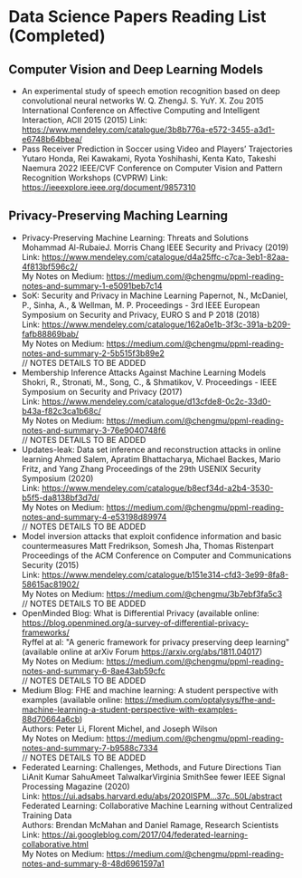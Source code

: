 # Data Science Papers Reading List (Completed)
## Computer Vision and Deep Learning Models
* An experimental study of speech emotion recognition based on deep convolutional neural networks
 W. Q. ZhengJ. S. YuY. X. Zou
 2015 International Conference on Affective Computing and Intelligent Interaction, ACII 2015 (2015)
 Link: https://www.mendeley.com/catalogue/3b8b776a-e572-3455-a3d1-e6748b64bbea/
* Pass Receiver Prediction in Soccer using Video and Players’ Trajectories Yutaro Honda, 
 Rei Kawakami, Ryota Yoshihashi, Kenta Kato, Takeshi Naemura 
 2022 IEEE/CVF Conference on Computer Vision and Pattern Recognition Workshops (CVPRW)
 Link: https://ieeexplore.ieee.org/document/9857310
## Privacy-Preserving Maching Learning
* Privacy-Preserving Machine Learning: Threats and Solutions
  Mohammad Al-RubaieJ. Morris Chang
  IEEE Security and Privacy (2019) \
  Link: https://www.mendeley.com/catalogue/d4a25ffc-c7ca-3eb1-82aa-4f813bf596c2/ \
  My Notes on Medium: https://medium.com/@chengmu/ppml-reading-notes-and-summary-1-e5091beb7c14
* SoK: Security and Privacy in Machine Learning 
  Papernot, N., McDaniel, P., Sinha, A., & Wellman, M. P. 
  Proceedings - 3rd IEEE European Symposium on Security and Privacy, EURO S and P 2018 (2018) \
  Link: https://www.mendeley.com/catalogue/162a0e1b-3f3c-391a-b209-fafb88869bab/ \
  My Notes on Medium: https://medium.com/@chengmu/ppml-reading-notes-and-summary-2-5b515f3b89e2 \
  // NOTES DETAILS TO BE ADDED
* Membership Inference Attacks Against Machine Learning Models
  Shokri, R., Stronati, M., Song, C., & Shmatikov, V.
  Proceedings - IEEE Symposium on Security and Privacy (2017) \
  Link: https://www.mendeley.com/catalogue/d13cfde8-0c2c-33d0-b43a-f82c3ca1b68c/ \
  My Notes on Medium: https://medium.com/@chengmu/ppml-reading-notes-and-summary-3-76e9040748f6 \
  // NOTES DETAILS TO BE ADDED
* Updates-leak: Data set inference and reconstruction attacks in online learning
  Ahmed Salem, Apratim Bhattacharya, Michael Backes, Mario Fritz, and Yang Zhang
  Proceedings of the 29th USENIX Security Symposium (2020) \
  Link: https://www.mendeley.com/catalogue/b8ecf34d-a2b4-3530-b5f5-da8138bf3d7d/ \
  My Notes on Medium: https://medium.com/@chengmu/ppml-reading-notes-and-summary-4-e53198d89974 \
  // NOTES DETAILS TO BE ADDED
* Model inversion attacks that exploit confidence information and basic countermeasures
  Matt Fredrikson, Somesh Jha, Thomas Ristenpart
  Proceedings of the ACM Conference on Computer and Communications Security (2015) \
  Link:  https://www.mendeley.com/catalogue/b151e314-cfd3-3e99-8fa8-58615ac81902/ \
  My Notes on Medium: https://medium.com/@chengmu/3b7ebf3fa5c3 \
  // NOTES DETAILS TO BE ADDED
* OpenMinded Blog: What is Differential Privacy (available online: https://blog.openmined.org/a-survey-of-differential-privacy-frameworks/ \
  Ryffel at al: "A generic framework for privacy preserving deep learning" (available online at arXiv Forum https://arxiv.org/abs/1811.04017) \
  My Notes on Medium: https://medium.com/@chengmu/ppml-reading-notes-and-summary-6-8ae43ab59cfc \
  // NOTES DETAILS TO BE ADDED
* Medium Blog: FHE and machine learning: A student perspective with examples (available online: https://medium.com/optalysys/fhe-and-machine-learning-a-student-perspective-with-examples-88d70664a6cb) \
  Authors: Peter Li, Florent Michel, and Joseph Wilson \
  My Notes on Medium: https://medium.com/@chengmu/ppml-reading-notes-and-summary-7-b9588c7334 \
  // NOTES DETAILS TO BE ADDED  
 * Federated Learning: Challenges, Methods, and Future Directions
   Tian LiAnit Kumar SahuAmeet TalwalkarVirginia SmithSee fewer
   IEEE Signal Processing Magazine (2020) \
   Link: https://ui.adsabs.harvard.edu/abs/2020ISPM...37c..50L/abstract \
   Federated Learning: Collaborative Machine Learning without Centralized Training Data \
   Authors: Brendan McMahan and Daniel Ramage, Research Scientists \
   Link: https://ai.googleblog.com/2017/04/federated-learning-collaborative.html \
   My Notes on Medium: https://medium.com/@chengmu/ppml-reading-notes-and-summary-8-48d6961597a1
   
   
   
   
